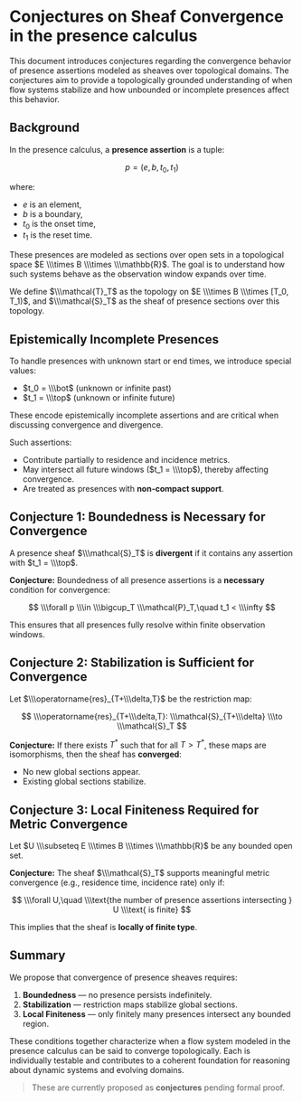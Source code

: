 # Conjectures on Sheaf Convergence in the presence calculus

This document introduces conjectures regarding the convergence behavior of presence assertions modeled as sheaves over topological domains. The conjectures aim to provide a topologically grounded understanding of when flow systems stabilize and how unbounded or incomplete presences affect this behavior.

## Background

In the presence calculus, a **presence assertion** is a tuple:

$$
p = (e, b, t_0, t_1)
$$

where:

- $e$ is an element,  
- $b$ is a boundary,  
- $t_0$ is the onset time,  
- $t_1$ is the reset time.

These presences are modeled as sections over open sets in a topological space $E \\\times B \\\times \\\mathbb{R}$. The goal is to understand how such systems behave as the observation window expands over time.

We define $\\\mathcal{T}_T$ as the topology on $E \\\times B \\\times [T_0, T_1)$, and $\\\mathcal{S}_T$ as the sheaf of presence sections over this topology.

## Epistemically Incomplete Presences

To handle presences with unknown start or end times, we introduce special values:

- $t_0 = \\\bot$ (unknown or infinite past)  
- $t_1 = \\\top$ (unknown or infinite future)

These encode epistemically incomplete assertions and are critical when discussing convergence and divergence.

Such assertions:

- Contribute partially to residence and incidence metrics.
- May intersect all future windows ($t_1 = \\\top$), thereby affecting convergence.
- Are treated as presences with **non-compact support**.

## Conjecture 1: Boundedness is Necessary for Convergence

A presence sheaf $\\\mathcal{S}_T$ is **divergent** if it contains any assertion with $t_1 = \\\top$.

**Conjecture:** Boundedness of all presence assertions is a **necessary** condition for convergence:

$$
\\\forall p \\\in \\\bigcup_T \\\mathcal{P}_T,\quad t_1 < \\\infty
$$

This ensures that all presences fully resolve within finite observation windows.

## Conjecture 2: Stabilization is Sufficient for Convergence

Let $\\\operatorname{res}_{T+\\\delta,T}$ be the restriction map:

$$
\\\operatorname{res}_{T+\\\delta,T}: \\\mathcal{S}_{T+\\\delta} \\\to \\\mathcal{S}_T
$$

**Conjecture:** If there exists $T^*$ such that for all $T > T^*$, these maps are isomorphisms, then the sheaf has **converged**:

- No new global sections appear.
- Existing global sections stabilize.

## Conjecture 3: Local Finiteness Required for Metric Convergence

Let $U \\\subseteq E \\\times B \\\times \\\mathbb{R}$ be any bounded open set.

**Conjecture:** The sheaf $\\\mathcal{S}_T$ supports meaningful metric convergence (e.g., residence time, incidence rate) only if:

$$
\\\forall U,\quad \\\text{the number of presence assertions intersecting } U \\\text{ is finite}
$$

This implies that the sheaf is **locally of finite type**.

## Summary

We propose that convergence of presence sheaves requires:

1. **Boundedness** — no presence persists indefinitely.  
2. **Stabilization** — restriction maps stabilize global sections.  
3. **Local Finiteness** — only finitely many presences intersect any bounded region.

These conditions together characterize when a flow system modeled in the presence calculus can be said to converge topologically. Each is individually testable and contributes to a coherent foundation for reasoning about dynamic systems and evolving domains.

> These are currently proposed as **conjectures** pending formal proof.
